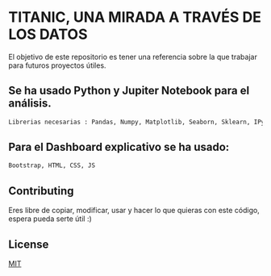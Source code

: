 # TITANIC, UNA MIRADA A TRAVÉS DE LOS DATOS

El objetivo de este repositorio es tener una referencia sobre la que trabajar para futuros proyectos útiles.

## Se ha usado Python y Jupiter Notebook para el análisis. 



```bash
Librerias necesarias : Pandas, Numpy, Matplotlib, Seaborn, Sklearn, IPython

```

## Para el Dashboard explicativo se ha usado: 

```bash
Bootstrap, HTML, CSS, JS

```

## Contributing
Eres libre de copiar, modificar, usar y hacer lo que quieras con este código, espera pueda serte útil :)

## License
[MIT](https://choosealicense.com/licenses/mit/)
